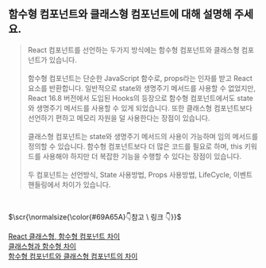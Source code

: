 ## 함수형 컴포넌트와 클래스형 컴포넌트에 대해 설명해 주세요.

> React 컴포넌트를 선언하는 두가지 방식에는 함수형 컴포넌트와 클래스형 컴포넌트가 있습니다.<br><br>
> 함수형 컴포넌트는 단순한 JavaScript 함수로, props라는 인자를 받고 React 요소를 반환합니다.
일반적으로 state와 생명주기 메서드를 사용할 수 없었지만, React 16.8 버전에서 도입된 Hooks의 등장으로 함수형 컴포넌트에서도 state와 생명주기 메서드를 사용할 수 있게 되었습니다. 
또한 클래스형 컴포넌트보다 선언하기 편하고 메모리 자원을 덜 사용한다는 장점이 있습니다. <br><br>
> 클래스형 컴포넌트는 state와 생명주기 메서드의 사용이 가능하며 임의 메서드를 정의할 수 있습니다.
함수형 컴포넌트보다 더 많은 코드를 필요로 하며, this 키워드를 사용해야 하지만 더 복잡한 기능을 수행할 수 있다는 장점이 있습니다.<br><br>
> 두 컴포넌트는 선언방식, State 사용방법, Props 사용방법, LifeCycle, 이벤트 핸들링에서 차이가 있습니다.

</br>
<p>$\scr{\normalsize{\color{#69A65A}👇참고 \ 링크 👇}}$</p>

[React 클래스형, 함수형 컴포넌트 차이](https://soopiri.tistory.com/23)<br>
[클래스형과 함수형 차이](https://velog.io/@sdc337dc/0.%ED%81%B4%EB%9E%98%EC%8A%A4%ED%98%95-%EC%BB%B4%ED%8F%AC%EB%84%8C%ED%8A%B8)<br>
[함수형 컴포넌트와 클래스형 컴포넌트의 차이](https://born-dev.tistory.com/27)

